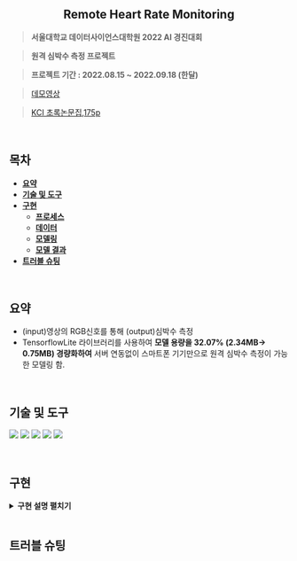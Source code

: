 <h2 align="center">Remote Heart Rate Monitoring</h2>

> **서울대학교 데이터사이언스대학원 2022 AI 경진대회**

> **원격 심박수 측정 프로젝트**

> **프로젝트 기간 : 2022.08.15 ~ 2022.09.18 (한달)**

> [데모영상](https://www.youtube.com/watch?v=GAX9GWvPWNs)

> [KCI 초록논문집,175p](http://conference21.kosombe.or.kr/register/2022_fall/file/ebook.pdf?v=230205)

<br/>

## **목차** 
<b>

- [요약](#요약)
- [기술 및 도구](#기술-및-도구)
- [구현](#구현)
  - [프로세스](#1-프로세스)
  - [데이터](#2-데이터)
  - [모델링](#3-모델링)
  - [모델 결과](#4-모델-결과)
- [트러블 슈팅](#트러블-슈팅)
</b>
<br/>

## **요약**
- (input)영상의 RGB신호를 통해 (output)심박수 측정
- TensorflowLite 라이브러리를 사용하여 **모델 용량을 32.07% (2.34MB-> 0.75MB) 경량화하여** 서버 연동없이 스마트폰 기기만으로 원격 심박수 측정이 가능한 모델링 함.
<br/>

## **기술 및 도구**
  <span><img src="https://img.shields.io/badge/Python-05122A?style=flat-square&logo=python"/></span>
  <span><img src="https://img.shields.io/badge/Pytorch-EE4C2C?style=flat-square&logo=PyTorch&logoColor=white"></span>
  <span><img src="https://img.shields.io/badge/TensorFlow-FF6F00?style=flat-square&logo=TensorFlow&logoColor=white"></span>
  <span><img src="https://img.shields.io/badge/TensorFlowLite-41454A?style=flat-square&logo=TensorFlowLite&logoColor=white"></span>
  <span><img src="https://img.shields.io/badge/Linux-FCC624?style=flat-square&logo=Linux&logoColor=white"></span>
  
<br/>


## **구현**
<details>
<summary><b>구현 설명 펼치기</b></summary>
<div markdown="1">

### 1. 프로세스
![](https://github.com/P-uyoung/Ambient_RPPG/blob/main/figure/method_process.png)

### 2. 데이터
  1. AFRL 데이터셋 : pre-train된 모델이 사용한 데이터  
  
  2. UBFC, VIPL-HR-V2 데이터셋 : 경량화한 모델에 대하여 성능 측정에 사용 [(일부 데이터)](https://github.com/P-uyoung/Ambient_RPPG/tree/main/VIPL_v2)  
<br/>

### 3. 모델링
- 모델링 결과
  1. UBFC 데이터셋 : 경량화에 따른 모델의 성능 변화(MAE)  
![](https://github.com/P-uyoung/Ambient_RPPG/blob/main/figure/UBFC_performance.png)   
  
    1. VIPL2 데이터셋 : 경량화에 따른 모델의 성능 변화(MAE)  
![](https://github.com/P-uyoung/Ambient_RPPG/blob/main/figure/VIPL2_performance.png)
  
- [코드 확인](https://github.com/P-uyoung/Ambient_RPPG/tree/main/ambient_rPPG/code)  
- 상세 설명   
  본 프로젝트 모델은 두 개의 모듈로 이루어진다. 
  1. Face Detection 
      - 데이터 영상에서 얼굴에 해당하는 영역만 탐지하여 추출하는 모듈
      - residual neural network(ResNet)로 구현
      - ResNet은 기존의 CNN의 문제인 신경망의 레이어가 깊어질수록 데이터 학습이 어려워지는 문제를 해결한 알고리즘임.
  
  2. Heart Rate Estimation
      - 실시간 혈류량 변화에 따른 심박수 예측 모듈  
      - temporal shift-convolutional attention network(TS-CAN)로 구현
      1. Temporal shift (TF) 모듈
        - 영상에서 특징 추출 시, 시간상의 정보(temporal information)를 고려하기 위해 3D convolution 연산해야 함.
        ![](https://github.com/P-uyoung/Ambient_RPPG/blob/main/figure/TF.png)   
  
      2. CAN 모듈 : Attention mask 사용
        - 이상치를 제거하여 얼굴 프레임에 더욱 초점을 맞춤.  
      - 개념도  
      ![](https://github.com/P-uyoung/Ambient_RPPG/blob/main/figure/TS_CAN.png)  
  
  
    1. 10m resolution  
    2. 20m resolution  
    3. Feature  
        1. 1단계 - 기존 연구 방법대로
            1. B2 ~ B12
            2. NDVI
            3. BSI
        2. 2단계 
            1. B2 ~ B12
            2. NDVI
            3. BSI
            4. 토양에서 직접 추출한 features (Approach1 : hybrid remote sensing)
                1. SWHC (Soil Water Holing Capacity)
                2. Sand (%)
            5. SAR (synthetic aperture radar) (Approach2 : full remote sensing)
                1. before rain
                2. after rain
    4. Label
        1. SOC (Soil Organic Carbon)
    5. Normalize
        1. MSI의 각 band를 StandardScaler
    6. Modeling
        1. 1단계: 20m resolution data를 가지고 다음 세 가지 method로 모델링한다.
            1. SVM (Support Vector Machine)
            2. PLSR (Partial Least Squares Regression)
            3. RF (Random Forest)
        2. 2단계
            1. 1단계에서 제일 잘 fit 되는 모델로 다음과 같이 네 번의 모델링을 한다.

            <img width="398" alt="image" src="https://user-images.githubusercontent.com/63593428/199702219-f815e88a-d5fa-43b0-b08d-529329d61ace.png">

        3. train dataset : test dataset =  8:2
        4. Evaluation
            1. R-squared

</div>
</details>

</br>

## 트러블 슈팅
